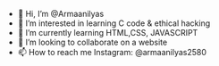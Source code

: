 - 👋 Hi, I’m @Armaanilyas
- 👀 I’m interested in learning C code & ethical hacking
- 🌱 I’m currently learning HTML,CSS, JAVASCRIPT
- 💞️ I’m looking to collaborate on a website
- 📫 How to reach me Instagram: @armaanilyas2580


<!---
Armaanilyas/Armaanilyas is a ✨ special ✨ repository because its `README.md` (this file) appears on your GitHub profile.
You can click the Preview link to take a look at your changes.
--->
